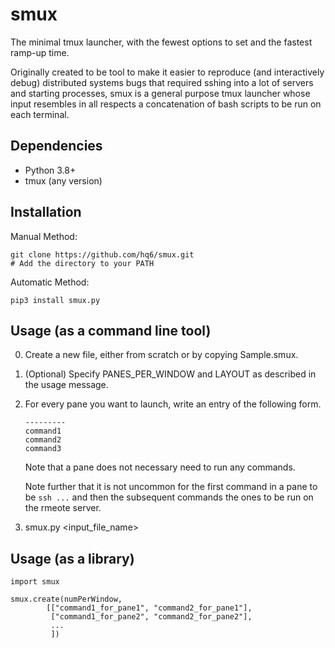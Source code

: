 # smux

The minimal tmux launcher, with the fewest options to set and the fastest
ramp-up time.

Originally created to be tool to make it easier to reproduce (and interactively
debug) distributed systems bugs that required sshing into a lot of servers and
starting processes, smux is a general purpose tmux launcher whose input
resembles in all respects a concatenation of bash scripts to be run on each
terminal.

## Dependencies

 - Python 3.8+
 - tmux (any version)

## Installation

Manual Method:

    git clone https://github.com/hq6/smux.git
    # Add the directory to your PATH

Automatic Method:

    pip3 install smux.py

## Usage (as a command line tool)
   
   0. Create a new file, either from scratch or by copying Sample.smux.
   1. (Optional) Specify PANES_PER_WINDOW and LAYOUT as described in the usage message.
   2. For every pane you want to launch, write an entry of the following form.
         ```
         ---------
         command1
         command2
         command3
         ```

      Note that a pane does not necessary need to run any commands.

      Note further that it is not uncommon for the first command in a pane to
      be `ssh ...` and then the subsequent commands the ones to be run on the
      rmeote server.

   3. smux.py <input_file_name>

## Usage (as a library)


    import smux

    smux.create(numPerWindow,
            [["command1_for_pane1", "command2_for_pane1"],
             ["command1_for_pane2", "command2_for_pane2"],
             ...
             ])

